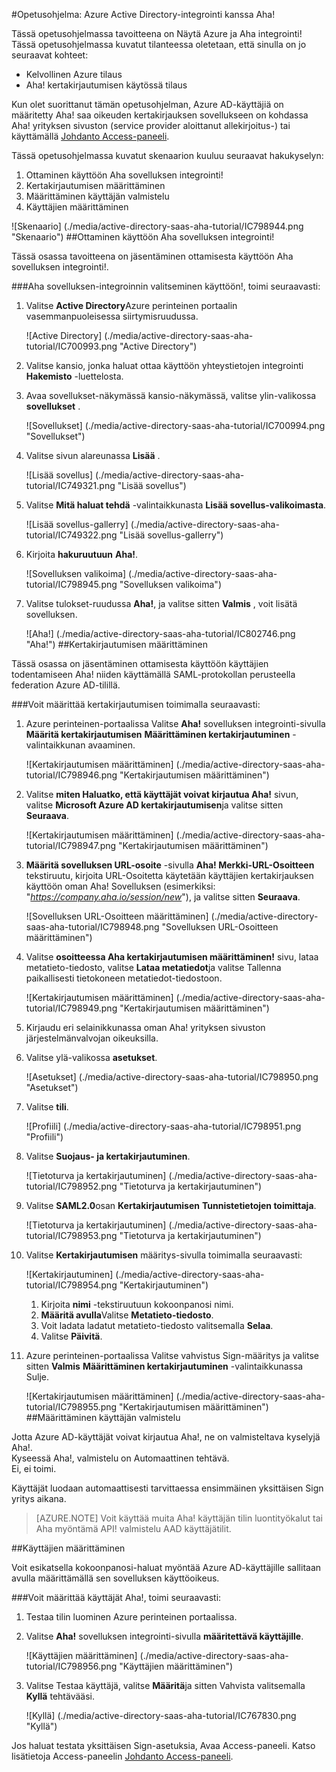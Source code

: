 <properties 
    pageTitle="Opetusohjelma: Azure Active Directory-integrointi kanssa Aha! | Microsoft Azure" 
    description="Opettele käyttämään Aha! Azure Active Directory, jos haluat ottaa käyttöön kertakirjautumisen automaattinen valmistelu ja paljon muuta." 
    services="active-directory" 
    authors="jeevansd"  
    documentationCenter="na" 
    manager="femila"/>
<tags 
    ms.service="active-directory" 
    ms.devlang="na" 
    ms.topic="article" 
    ms.tgt_pltfrm="na" 
    ms.workload="identity" 
    ms.date="09/29/2016" 
    ms.author="jeedes" />

#<a name="tutorial-azure-active-directory-integration-with-aha"></a>Opetusohjelma: Azure Active Directory-integrointi kanssa Aha!

Tässä opetusohjelmassa tavoitteena on Näytä Azure ja Aha integrointi!  
Tässä opetusohjelmassa kuvatut tilanteessa oletetaan, että sinulla on jo seuraavat kohteet:

-   Kelvollinen Azure tilaus
-   Aha! kertakirjautumisen käytössä tilaus

Kun olet suorittanut tämän opetusohjelman, Azure AD-käyttäjiä on määritetty Aha! saa oikeuden kertakirjauksen sovellukseen on kohdassa Aha! yrityksen sivuston (service provider aloittanut allekirjoitus-) tai käyttämällä [Johdanto Access-paneeli](active-directory-saas-access-panel-introduction.md).

Tässä opetusohjelmassa kuvatut skenaarion kuuluu seuraavat hakukyselyn:

1.  Ottaminen käyttöön Aha sovelluksen integrointi!
2.  Kertakirjautumisen määrittäminen
3.  Määrittäminen käyttäjän valmistelu
4.  Käyttäjien määrittäminen

![Skenaario] (./media/active-directory-saas-aha-tutorial/IC798944.png "Skenaario")
##<a name="enabling-the-application-integration-for-aha"></a>Ottaminen käyttöön Aha sovelluksen integrointi!

Tässä osassa tavoitteena on jäsentäminen ottamisesta käyttöön Aha sovelluksen integrointi!.

###<a name="to-enable-the-application-integration-for-aha-perform-the-following-steps"></a>Aha sovelluksen-integroinnin valitseminen käyttöön!, toimi seuraavasti:

1.  Valitse **Active Directory**Azure perinteinen portaalin vasemmanpuoleisessa siirtymisruudussa.

    ![Active Directory] (./media/active-directory-saas-aha-tutorial/IC700993.png "Active Directory")

2.  Valitse kansio, jonka haluat ottaa käyttöön yhteystietojen integrointi **Hakemisto** -luettelosta.

3.  Avaa sovellukset-näkymässä kansio-näkymässä, valitse ylin-valikossa **sovellukset** .

    ![Sovellukset] (./media/active-directory-saas-aha-tutorial/IC700994.png "Sovellukset")

4.  Valitse sivun alareunassa **Lisää** .

    ![Lisää sovellus] (./media/active-directory-saas-aha-tutorial/IC749321.png "Lisää sovellus")

5.  Valitse **Mitä haluat tehdä** -valintaikkunasta **Lisää sovellus-valikoimasta**.

    ![Lisää sovellus-gallerry] (./media/active-directory-saas-aha-tutorial/IC749322.png "Lisää sovellus-gallerry")

6.  Kirjoita **hakuruutuun** **Aha!**.

    ![Sovelluksen valikoima] (./media/active-directory-saas-aha-tutorial/IC798945.png "Sovelluksen valikoima")

7.  Valitse tulokset-ruudussa **Aha!**, ja valitse sitten **Valmis** , voit lisätä sovelluksen.

    ![Aha!] (./media/active-directory-saas-aha-tutorial/IC802746.png "Aha!")
##<a name="configuring-single-sign-on"></a>Kertakirjautumisen määrittäminen

Tässä osassa on jäsentäminen ottamisesta käyttöön käyttäjien todentamiseen Aha! niiden käyttämällä SAML-protokollan perusteella federation Azure AD-tilillä.

###<a name="to-configure-single-sign-on-perform-the-following-steps"></a>Voit määrittää kertakirjautumisen toimimalla seuraavasti:

1.  Azure perinteinen-portaalissa Valitse **Aha!** sovelluksen integrointi-sivulla **Määritä kertakirjautumisen** **Määrittäminen kertakirjautuminen** -valintaikkunan avaaminen.

    ![Kertakirjautumisen määrittäminen] (./media/active-directory-saas-aha-tutorial/IC798946.png "Kertakirjautumisen määrittäminen")

2.  Valitse **miten Haluatko, että käyttäjät voivat kirjautua Aha!** sivun, valitse **Microsoft Azure AD kertakirjautumisen**ja valitse sitten **Seuraava**.

    ![Kertakirjautumisen määrittäminen] (./media/active-directory-saas-aha-tutorial/IC798947.png "Kertakirjautumisen määrittäminen")

3.  **Määritä sovelluksen URL-osoite** -sivulla **Aha! Merkki-URL-Osoitteen** tekstiruutu, kirjoita URL-Osoitetta käytetään käyttäjien kertakirjauksen käyttöön oman Aha! Sovelluksen (esimerkiksi: "*https://company.aha.io/session/new*"), ja valitse sitten **Seuraava**.

    ![Sovelluksen URL-Osoitteen määrittäminen] (./media/active-directory-saas-aha-tutorial/IC798948.png "Sovelluksen URL-Osoitteen määrittäminen")

4.  Valitse **osoitteessa Aha kertakirjautumisen määrittäminen!** sivu, lataa metatieto-tiedosto, valitse **Lataa metatiedot**ja valitse Tallenna paikallisesti tietokoneen metatiedot-tiedostoon.

    ![Kertakirjautumisen määrittäminen] (./media/active-directory-saas-aha-tutorial/IC798949.png "Kertakirjautumisen määrittäminen")

5.  Kirjaudu eri selainikkunassa oman Aha! yrityksen sivuston järjestelmänvalvojan oikeuksilla.

6.  Valitse ylä-valikossa **asetukset**.

    ![Asetukset] (./media/active-directory-saas-aha-tutorial/IC798950.png "Asetukset")

7.  Valitse **tili**.

    ![Profiili] (./media/active-directory-saas-aha-tutorial/IC798951.png "Profiili")

8.  Valitse **Suojaus- ja kertakirjautuminen**.

    ![Tietoturva ja kertakirjautuminen] (./media/active-directory-saas-aha-tutorial/IC798952.png "Tietoturva ja kertakirjautuminen")

9.  Valitse **SAML2.0**osan **Kertakirjautumisen** **Tunnistetietojen toimittaja**.

    ![Tietoturva ja kertakirjautuminen] (./media/active-directory-saas-aha-tutorial/IC798953.png "Tietoturva ja kertakirjautuminen")

10. Valitse **Kertakirjautumisen** määritys-sivulla toimimalla seuraavasti:

    ![Kertakirjautuminen] (./media/active-directory-saas-aha-tutorial/IC798954.png "Kertakirjautuminen")

    1.  Kirjoita **nimi** -tekstiruutuun kokoonpanosi nimi.
    2.  **Määritä avulla**Valitse **Metatieto-tiedosto**.
    3.  Voit ladata ladatut metatieto-tiedosto valitsemalla **Selaa**.
    4.  Valitse **Päivitä**.

11. Azure perinteinen-portaalissa Valitse vahvistus Sign-määritys ja valitse sitten **Valmis** **Määrittäminen kertakirjautuminen** -valintaikkunassa Sulje.

    ![Kertakirjautumisen määrittäminen] (./media/active-directory-saas-aha-tutorial/IC798955.png "Kertakirjautumisen määrittäminen")
##<a name="configuring-user-provisioning"></a>Määrittäminen käyttäjän valmistelu

Jotta Azure AD-käyttäjät voivat kirjautua Aha!, ne on valmisteltava kyselyjä Aha!.  
Kyseessä Aha!, valmistelu on Automaattinen tehtävä.  
Ei, ei toimi.
  
Käyttäjät luodaan automaattisesti tarvittaessa ensimmäinen yksittäisen Sign yritys aikana.

>[AZURE.NOTE] Voit käyttää muita Aha! käyttäjän tilin luontityökalut tai Aha myöntämä API! valmistelu AAD käyttäjätilit.

##<a name="assigning-users"></a>Käyttäjien määrittäminen

Voit esikatsella kokoonpanosi-haluat myöntää Azure AD-käyttäjille sallitaan avulla määrittämällä sen sovelluksen käyttöoikeus.

###<a name="to-assign-users-to-aha-perform-the-following-steps"></a>Voit määrittää käyttäjät Aha!, toimi seuraavasti:

1.  Testaa tilin luominen Azure perinteinen portaalissa.

2.  Valitse **Aha!** sovelluksen integrointi-sivulla **määritettävä käyttäjille**.

    ![Käyttäjien määrittäminen] (./media/active-directory-saas-aha-tutorial/IC798956.png "Käyttäjien määrittäminen")

3.  Valitse Testaa käyttäjä, valitse **Määritä**ja sitten Vahvista valitsemalla **Kyllä** tehtävääsi.

    ![Kyllä] (./media/active-directory-saas-aha-tutorial/IC767830.png "Kyllä")

Jos haluat testata yksittäisen Sign-asetuksia, Avaa Access-paneeli. Katso lisätietoja Access-paneelin [Johdanto Access-paneeli](active-directory-saas-access-panel-introduction.md).
